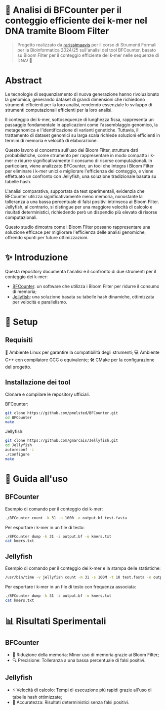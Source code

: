 # 🌷 Analisi di BFCounter per il conteggio efficiente dei k-mer nel DNA tramite Bloom Filter
> Progetto realizzato da [rarissimaavis](https://github.com/rarissimaavis) per il corso di Strumenti Formali per la Bioinformatica 2024/25 sull'analisi del tool BFCounter, basato su Bloom Filter per il conteggio efficiente dei k-mer nelle sequenze di DNA! 🧬

# Abstract
Le tecnologie di sequenziamento di nuova generazione hanno rivoluzionato la genomica, generando dataset di grandi dimensioni che richiedono strumenti efficienti per la loro analisi, rendendo essenziale lo sviluppo di strumenti computazionali efficienti per la loro analisi.

Il conteggio dei k-mer, sottosequenze di lunghezza fissa, rappresenta un passaggio fondamentale in applicazioni come l'assemblaggio genomico, la metagenomica e l'identificazione di varianti genetiche. Tuttavia, il trattamento di dataset genomici su larga scala richiede soluzioni efficienti in termini di memoria e velocità di elaborazione.

Questo lavoro si concentra sull'uso dei Bloom Filter, strutture dati probabilistiche, come strumento per rappresentare in modo compatto i k-mer e ridurre significativamente il consumo di risorse computazionali. In particolare, viene analizzato BFCounter, un tool che integra i Bloom Filter per eliminare i k-mer unici e migliorare l'efficienza del conteggio, e viene effettuato un confronto con Jellyfish, una soluzione tradizionale basata su tabelle hash.

L'analisi comparativa, supportata da test sperimentali, evidenzia che BFCounter utilizza significativamente meno memoria, nonostante la tolleranza a una bassa percentuale di falsi positivi intrinseca ai Bloom Filter. Jellyfish, al contrario, si distingue per una maggiore velocità di calcolo e risultati deterministici, richiedendo però un dispendio più elevato di risorse computazionali.

Questo studio dimostra come i Bloom Filter possano rappresentare una soluzione efficace per migliorare l'efficienza delle analisi genomiche, offrendo spunti per future ottimizzazioni.

# ✨ Introduzione
Questa repository documenta l'analisi e il confronto di due strumenti per il conteggio dei k-mer:

- [BFCounter](https://github.com/pmelsted/BFCounter): un software che utilizza i Bloom Filter per ridurre il consumo di memoria;
- [Jellyfish](https://github.com/gmarcais/Jellyfish/tree/master): una soluzione basata su tabelle hash dinamiche, ottimizzata per velocità e parallelismo.

# 🔧 Setup

## Requisiti
🐧 Ambiente Linux per garantire la compatibilità degli strumenti;
💻 Ambiente C++ con compilatore GCC o equivalente;
🛠️ CMake per la configurazione del progetto.

## Installazione dei tool
Clonare e compilare le repository ufficiali.

BFCounter:
```bash
git clone https://github.com/pmelsted/BFCounter.git
cd BFCounter
make
```

Jellyfish:
```bash
git clone https://github.com/gmarcais/Jellyfish.git
cd Jellyfish
autoreconf -i
./configure
make
```

# 🚀 Guida all'uso

## BFCounter

Esempio di comando per il conteggio dei k-mer:
```bash
./BFCounter count -k 31 -n 1000 -o output.bf test.fasta
```

Per esportare i k-mer in un file di testo:
```bash
./BFCounter dump -k 31 -i output.bf -o kmers.txt
cat kmers.txt
```

## Jellyfish

Esempio di comando per il conteggio dei k-mer e la stampa delle statistiche:
```bash
/usr/bin/time -v jellyfish count -m 31 -s 100M -t 10 test.fasta -o output.jf
```

Per esportare i k-mer in un file di testo con frequenza associata:
```bash
./BFCounter dump -k 31 -i output.bf -o kmers.txt
cat kmers.txt
```

# 📊 Risultati Sperimentali

## BFCounter

- 🧠 Riduzione della memoria: Minor uso di memoria grazie ai Bloom Filter;
- 🔍 Precisione: Tolleranza a una bassa percentuale di falsi positivi.

## Jellyfish

- ⚡ Velocità di calcolo: Tempi di esecuzione più rapidi grazie all'uso di tabelle hash ottimizzate;
- 🎯 Accuratezza: Risultati deterministici senza falsi positivi.
